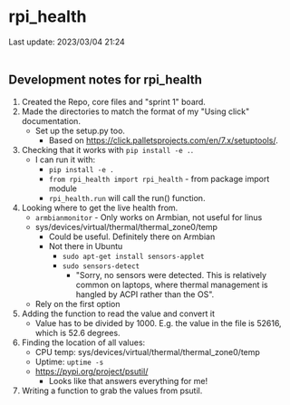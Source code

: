 # rpi_health

Last update: 2023/03/04 21:24
<br><br>

## Development notes for rpi_health

1. Created the Repo, core files and "sprint 1" board.
2. Made the directories to match the format of my "Using click" documentation.
    - Set up the setup.py too.
        - Based on https://click.palletsprojects.com/en/7.x/setuptools/.
3. Checking that it works with ` pip install -e . `.
    - I can run it with:
        - ` pip install -e . `
        - ` from rpi_health import rpi_health ` - from package import module
        - ` rpi_health.run ` will call the run() function.
4. Looking where to get the live health from.
    - ` armbianmonitor ` - Only works on Armbian, not useful for linus
    - sys/devices/virtual/thermal/thermal_zone0/temp
        - Could be useful. Definitely there on Armbian
        - Not there in Ubuntu
            - ` sudo apt-get install sensors-applet `
            - ` sudo sensors-detect `
                - "Sorry, no sensors were detected. This is relatively common on laptops, where thermal management is hangled by ACPI rather than the OS".
    - Rely on the first option
5. Adding the function to read the value and convert it
    - Value has to be divided by 1000. E.g. the value in the file is 52616, which is 52.6 degrees.
6. Finding the location of all values:
    - CPU temp: sys/devices/virtual/thermal/thermal_zone0/temp
    - Uptime: ` uptime -s `
    - https://pypi.org/project/psutil/
        - Looks like that answers everything for me!
7. Writing a function to grab the values from psutil.
